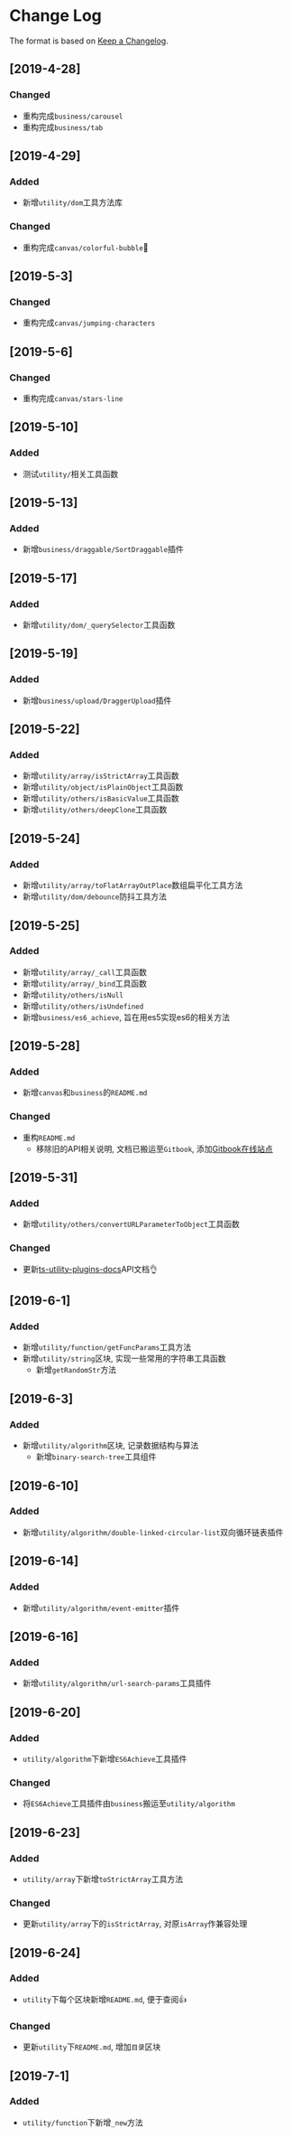 # Change Log

The format is based on [Keep a Changelog](http://keepachangelog.com/).

## [2019-4-28]

### Changed

- 重构完成`business/carousel`
- 重构完成`business/tab`

## [2019-4-29]

### Added

- 新增`utility/dom`工具方法库

### Changed

- 重构完成`canvas/colorful-bubble`🐓

## [2019-5-3]

### Changed

- 重构完成`canvas/jumping-characters`

## [2019-5-6]

### Changed

- 重构完成`canvas/stars-line`

## [2019-5-10]

### Added

- 测试`utility/`相关工具函数

## [2019-5-13]

### Added

- 新增`business/draggable/SortDraggable`插件

## [2019-5-17]

### Added

- 新增`utility/dom/_querySelector`工具函数

## [2019-5-19]

### Added

- 新增`business/upload/DraggerUpload`插件

## [2019-5-22]

### Added

- 新增`utility/array/isStrictArray`工具函数
- 新增`utility/object/isPlainObject`工具函数
- 新增`utility/others/isBasicValue`工具函数
- 新增`utility/others/deepClone`工具函数

## [2019-5-24]

### Added

- 新增`utility/array/toFlatArrayOutPlace`数组扁平化工具方法
- 新增`utility/dom/debounce`防抖工具方法

## [2019-5-25]

### Added

- 新增`utility/array/_call`工具函数
- 新增`utility/array/_bind`工具函数
- 新增`utility/others/isNull`
- 新增`utility/others/isUndefined`
- 新增`business/es6_achieve`, 旨在用es5实现es6的相关方法

## [2019-5-28]

### Added

- 新增`canvas`和`business`的`README.md`

### Changed

- 重构`README.md`
  - 移除旧的API相关说明, 文档已搬运至`Gitbook`, 添加[Gitbook在线站点](https://ddzy.gitbook.io/ts-utility-plugins-docs/)

## [2019-5-31]

### Added

- 新增`utility/others/convertURLParameterToObject`工具函数

### Changed

- 更新[ts-utility-plugins-docs](https://ddzy.gitbook.io/ts-utility-plugins-docs/)API文档👌

## [2019-6-1]

### Added

- 新增`utility/function/getFuncParams`工具方法
- 新增`utility/string`区块, 实现一些常用的字符串工具函数
  - 新增`getRandomStr`方法

## [2019-6-3]

### Added

- 新增`utility/algorithm`区块, 记录数据结构与算法
  - 新增`binary-search-tree`工具组件

## [2019-6-10]

### Added

- 新增`utility/algorithm/double-linked-circular-list`双向循环链表插件

## [2019-6-14]

### Added

- 新增`utility/algorithm/event-emitter`插件

## [2019-6-16]

### Added

- 新增`utility/algorithm/url-search-params`工具插件

## [2019-6-20]

### Added

- `utility/algorithm`下新增`ES6Achieve`工具插件

### Changed

- 将`ES6Achieve`工具插件由`business`搬运至`utility/algorithm`

## [2019-6-23]

### Added

- `utility/array`下新增`toStrictArray`工具方法

### Changed

- 更新`utility/array`下的`isStrictArray`, 对原`isArray`作兼容处理

## [2019-6-24]

### Added

- `utility`下每个区块新增`README.md`, 便于查阅👍

### Changed

- 更新`utility`下`README.md`, 增加`目录`区块

## [2019-7-1]

### Added

- `utility/function`下新增`_new`方法